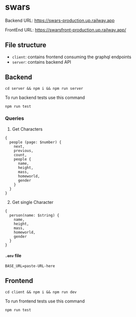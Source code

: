 # swars

Backend URL: https://swars-production.up.railway.app

FrontEnd URL: https://swarsfront-production.up.railway.app/

## File structure
- `client`: contains frontend consuming the graphql endpoints
- `server`: contains backend API

## Backend
```
cd server && npm i && npm run server
```
To run backend tests use this command
```
npm run test
```
### Queries
1. Get Characters
```
{
  people (page: $number) {
    next,
    previous,
    count,
    people {
      name,
      height,
      mass,
      homeworld,
      gender
    }
  }
}
```
2. Get single Character
```
{
  person(name: $string) {
    name,
    height,
    mass,
    homeworld,
    gender
  }
}
```
#### `.env` file
```
BASE_URL=paste-URL-here
```

## Frontend
```
cd client && npm i && npm run dev
```
To run frontend tests use this command
```
npm run test
```
